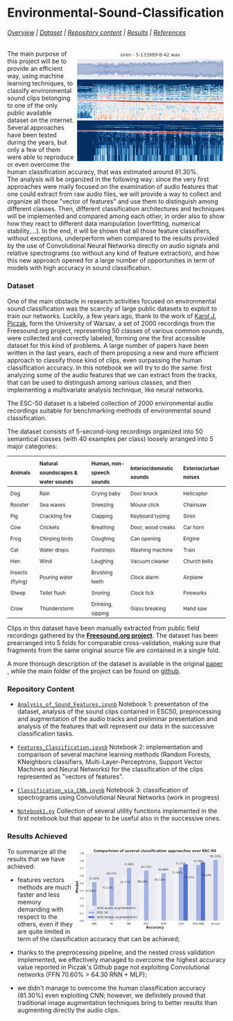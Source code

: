 # Environmental-Sound-Classification

###### [Overview](#esc-50-dataset-for-environmental-sound-classification) | [Dataset](#Dataset) | [Repository content](#Repository-Content) | [Results](#Results-Achieved) | [References](#References)

<img src="example_clip.png" alt="ESC-50 clip preview" title="ESC-50 clip preview" align="right" width=350 />

The main purpose of this project will be to provide an efficient way, using machine learning techniques, to classify environmental sound clips belonging to one of the only public available dataset on the internet. <br>
Several approaches have been tested during the years, but only a few of them were able to reproduce or even overcome the human classification accuracy, that was estimated around 81.30%. <br>
The analysis will be organized in the following way: since the very first approaches were maily focused on the examination of audio features that one could extract from raw audio files, we will provide a way to collect and organize all those "vector of features" and use them to distinguish among different classes. Then, different classification architectures and techniques will be implemented and compared among each other, in order also to show how they react to different data manipulation (overfitting, numerical stability,...). 
In the end, it will be shown that all those feature classifiers, without exceptions, underperform when compared to the results provided by the use of Convolutional Neural Networks directly on audio signals and relative spectrograms (so without any kind of feature extraction), and how this new approach opened for a large number of opportunities in term of models with high accuracy in sound classification.

### Dataset

One of the main obstacle in research activities focused on environmental sound classification was the scarcity of large public datasets to exploit to train our networks. 
Luckily, a few years ago, thank to the work of [Karol J. Piczak](https://github.com/karolpiczak/ESC-50), form the University of Warsav, a set of 2000 recordings from the Freesound.org project, representing 50 classes of various common sounds, were collected and correctly labeled, forming one the first accessible dataset for this kind of problems. A large number of papers have been written in the last years, each of them proposing a new and more efficient approach to classify those kind of clips, even surpassing the human classification accuracy. In this notebook we will try to do the same: first analyzing some of the audio features that we can extract from the tracks, that can be used to distinguish among various classes, and then implementing a multivariate analysis technique, like neural networks.

The ESC-50 dataset is a labeled collection of 2000 environmental audio recordings suitable for benchmarking methods of environmental sound classification.

The dataset consists of 5-second-long recordings organized into 50 semantical classes (with 40 examples per class) loosely arranged into 5 major categories:

| <sub>Animals</sub> | <sub>Natural soundscapes & water sounds </sub> | <sub>Human, non-speech sounds</sub> | <sub>Interior/domestic sounds</sub> | <sub>Exterior/urban noises</sub> |
| :--- | :--- | :--- | :--- | :--- |
| <sub>Dog</sub> | <sub>Rain</sub> | <sub>Crying baby</sub> | <sub>Door knock</sub> | <sub>Helicopter</sub></sub> |
| <sub>Rooster</sub> | <sub>Sea waves</sub> | <sub>Sneezing</sub> | <sub>Mouse click</sub> | <sub>Chainsaw</sub> |
| <sub>Pig</sub> | <sub>Crackling fire</sub> | <sub>Clapping</sub> | <sub>Keyboard typing</sub> | <sub>Siren</sub> |
| <sub>Cow</sub> | <sub>Crickets</sub> | <sub>Breathing</sub> | <sub>Door, wood creaks</sub> | <sub>Car horn</sub> |
| <sub>Frog</sub> | <sub>Chirping birds</sub> | <sub>Coughing</sub> | <sub>Can opening</sub> | <sub>Engine</sub> |
| <sub>Cat</sub> | <sub>Water drops</sub> | <sub>Footsteps</sub> | <sub>Washing machine</sub> | <sub>Train</sub> |
| <sub>Hen</sub> | <sub>Wind</sub> | <sub>Laughing</sub> | <sub>Vacuum cleaner</sub> | <sub>Church bells</sub> |
| <sub>Insects (flying)</sub> | <sub>Pouring water</sub> | <sub>Brushing teeth</sub> | <sub>Clock alarm</sub> | <sub>Airplane</sub> |
| <sub>Sheep</sub> | <sub>Toilet flush</sub> | <sub>Snoring</sub> | <sub>Clock tick</sub> | <sub>Fireworks</sub> |
| <sub>Crow</sub> | <sub>Thunderstorm</sub> | <sub>Drinking, sipping</sub> | <sub>Glass breaking</sub> | <sub>Hand saw</sub> |

Clips in this dataset have been manually extracted from public field recordings gathered by the **[Freesound.org project](http://freesound.org/)**. The dataset has been prearranged into 5 folds for comparable cross-validation, making sure that fragments from the same original source file are contained in a single fold.

A more thorough description of the dataset is available in the original [paper](http://karol.piczak.com/papers/Piczak2015-ESC-Dataset.pdf) , while the main folder of the project can be found on [github](https://github.com/karolpiczak/ESC-50).

### Repository Content

- [`Analysis_of_Sound_Features.ipynb`](Analysis_of_Sound_Features.ipynb) Notebook 1: presentation of the dataset, analysis of the sound clips contained in ESC50, preprocessing and augmentation of the audio tracks and preliminar presentation and analysis of the features that will represent our data in the successive classification tasks.

- [`Features_Classification.ipynb`](Features_Classification.ipynb) Notebook 2: implementation and comparison of several machine learning methods (Random Forests, KNeighbors classifiers, Multi-Layer-Perceptrons, Support Vector Machines and Neural Networks) for the classification of the clips represented as "vectors of features".

- [`Classification_via_CNN.ipynb`](Classification_via_CNN.ipynb) Notebook 3: classification of spectrograms using Convolutional Neural Networks (work in progress) 

- [`Notebook1.py`](Notebook1.py) Collection of several utility functions implemented in the first notebook but that appear to be useful also in the successive ones.

### Results Achieved

<img src="accuracy_comparison.png" alt="ESC-50 clip preview" title="ESC-50 clip preview" align="right" width=350 />

To summarize all the results that we have achieved:

* features vectors methods are much faster and less memory demanding with respect to the others, even if they are quite limited in term of the classification accuracy that can be achieved;

* thanks to the preprocessing pipeline, and the nested cross validation implemented, we effectively managed to overcome the highest accuracy value reported in Piczak's Github page not exploiting Convolutional networks (FFN 70.60% > 64.30 RNN + MLP);

* we didn't manage to overcome the human classification accuracy (81.30%) even exploiting CNN; however, we definitely proved that traditional image augmentation techniques bring to better results than augmenting directly the audio clips.
